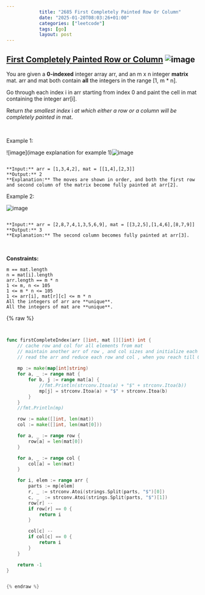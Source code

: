 ```yaml
---
            title: "2685 First Completely Painted Row Or Column"
            date: "2025-01-20T08:03:26+01:00"
            categories: ["leetcode"]
            tags: [go]
            layout: post
---
```

            
## [First Completely Painted Row or Column](https://leetcode.com/problems/first-completely-painted-row-or-column) ![image](https://img.shields.io/badge/Difficulty-Medium-orange)

You are given a **0-indexed** integer array arr, and an m x n integer **matrix** mat. arr and mat both contain **all** the integers in the range [1, m * n].

Go through each index i in arr starting from index 0 and paint the cell in mat containing the integer arr[i].

Return *the smallest index* i *at which either a row or a column will be completely painted in* mat.

 

Example 1:

![image](image explanation for example 1)![image](https://assets.leetcode.com/uploads/2023/01/18/grid1.jpg)
```

**Input:** arr = [1,3,4,2], mat = [[1,4],[2,3]]
**Output:** 2
**Explanation:** The moves are shown in order, and both the first row and second column of the matrix become fully painted at arr[2].

```

Example 2:

![image](https://assets.leetcode.com/uploads/2023/01/18/grid2.jpg)
```

**Input:** arr = [2,8,7,4,1,3,5,6,9], mat = [[3,2,5],[1,4,6],[8,7,9]]
**Output:** 3
**Explanation:** The second column becomes fully painted at arr[3].

```

 

**Constraints:**

	m == mat.length
	n = mat[i].length
	arr.length == m * n
	1 <= m, n <= 105
	1 <= m * n <= 105
	1 <= arr[i], mat[r][c] <= m * n
	All the integers of arr are **unique**.
	All the integers of mat are **unique**.

{% raw %}


```go


func firstCompleteIndex(arr []int, mat [][]int) int {
    // cache row and col for all elements from mat
    // maintain another arr of row , and col sizes and initialize each element to col and row 
    // read the arr and reduce each row and col , when you reach till 0 return
    
    mp := make(map[int]string)
    for a, _ := range mat {
        for b, j := range mat[a] {
            //fmt.Println(strconv.Itoa(a) + "$" + strconv.Itoa(b))
            mp[j] = strconv.Itoa(a) + "$" + strconv.Itoa(b)
        }
    }
    //fmt.Println(mp)

    row := make([]int, len(mat))
    col := make([]int, len(mat[0]))

    for a, _ := range row {
        row[a] = len(mat[0])
    }

    for a, _ := range col {
        col[a] = len(mat)
    }

    for i, elem := range arr {
        parts := mp[elem]
        r, _ := strconv.Atoi(strings.Split(parts, "$")[0])
        c, _  := strconv.Atoi(strings.Split(parts, "$")[1])
        row[r] --
        if row[r] == 0 {
            return i
        }

        col[c] --
        if col[c] == 0 {
            return i
        }
    }

    return -1
}


{% endraw %}
```
